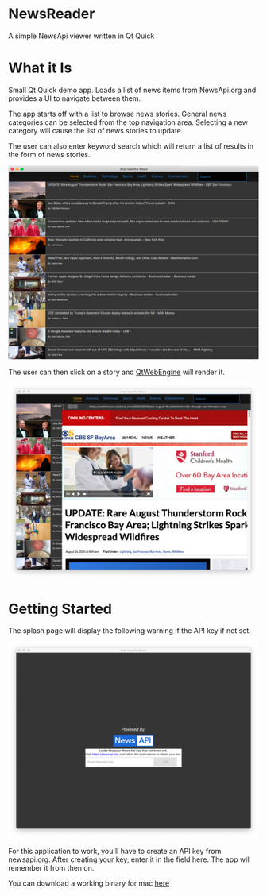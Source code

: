 # NewsReader
A simple NewsApi viewer written in Qt Quick

# What it Is
Small Qt Quick demo app. Loads a list of news items from NewsApi.org and provides a UI to navigate between them.

The app starts off with a list to browse news stories. General news categories can be selected from the top navigation area. Selecting a new category will cause the list of news stories to update.

The user can also enter keyword search which will return a list of results in the form of news stories.

![News Story List](./screencapture/news-list.png)

The user can then click on a story and [QtWebEngine](https://doc.qt.io/qt-5/qtwebengine-index.html) will render it.

![News Story List](./screencapture/news-view.png)

# Getting Started

The splash page will display the following warning if the API key if not set:

![Api No Key Splash](./screencapture/splash-no-api-key.png)

For this application to work, you'll have to create an API key from newsapi.org. After creating your key, enter it in the field here. The app will remember it from then on.

You can download a working binary for mac [here](https://drive.google.com/file/d/1DhExq-Beb6-lZYvGeqJI6-l0f6DUBOJW/view?usp=sharing)     
